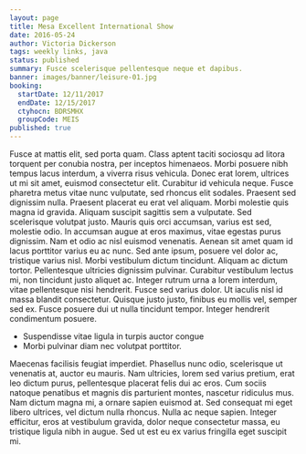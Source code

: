 ```yaml
---
layout: page
title: Mesa Excellent International Show
date: 2016-05-24
author: Victoria Dickerson
tags: weekly links, java
status: published
summary: Fusce scelerisque pellentesque neque et dapibus.
banner: images/banner/leisure-01.jpg
booking:
  startDate: 12/11/2017
  endDate: 12/15/2017
  ctyhocn: BDRSMHX
  groupCode: MEIS
published: true
---
```

Fusce at mattis elit, sed porta quam. Class aptent taciti sociosqu ad litora torquent per conubia nostra, per inceptos himenaeos. Morbi posuere nibh tempus lacus interdum, a viverra risus vehicula. Donec erat lorem, ultrices ut mi sit amet, euismod consectetur elit. Curabitur id vehicula neque. Fusce pharetra metus vitae nunc vulputate, sed rhoncus elit sodales. Praesent sed dignissim nulla. Praesent placerat eu erat vel aliquam. Morbi molestie quis magna id gravida. Aliquam suscipit sagittis sem a vulputate. Sed scelerisque volutpat justo. Mauris quis orci accumsan, varius est sed, molestie odio. In accumsan augue at eros maximus, vitae egestas purus dignissim.
Nam et odio ac nisl euismod venenatis. Aenean sit amet quam id lacus porttitor varius eu ac nunc. Sed ante ipsum, posuere vel dolor ac, tristique varius nisl. Morbi vestibulum dictum tincidunt. Aliquam ac dictum tortor. Pellentesque ultricies dignissim pulvinar. Curabitur vestibulum lectus mi, non tincidunt justo aliquet ac. Integer rutrum urna a lorem interdum, vitae pellentesque nisi hendrerit. Fusce sed varius dolor. Ut iaculis nisl id massa blandit consectetur. Quisque justo justo, finibus eu mollis vel, semper sed ex. Fusce posuere dui ut nulla tincidunt tempor. Integer hendrerit condimentum posuere.

* Suspendisse vitae ligula in turpis auctor congue
* Morbi pulvinar diam nec volutpat porttitor.

Maecenas facilisis feugiat imperdiet. Phasellus nunc odio, scelerisque ut venenatis at, auctor eu mauris. Nam ultricies, lorem sed varius pretium, erat leo dictum purus, pellentesque placerat felis dui ac eros. Cum sociis natoque penatibus et magnis dis parturient montes, nascetur ridiculus mus. Nam dictum magna mi, a ornare sapien euismod at. Sed consequat mi eget libero ultrices, vel dictum nulla rhoncus. Nulla ac neque sapien. Integer efficitur, eros at vestibulum gravida, dolor neque consectetur massa, eu tristique ligula nibh in augue. Sed ut est eu ex varius fringilla eget suscipit mi.
